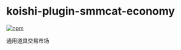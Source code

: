 # koishi-plugin-smmcat-economy

[![npm](https://img.shields.io/npm/v/koishi-plugin-smmcat-economy?style=flat-square)](https://www.npmjs.com/package/koishi-plugin-smmcat-economy)

通用道具交易市场
